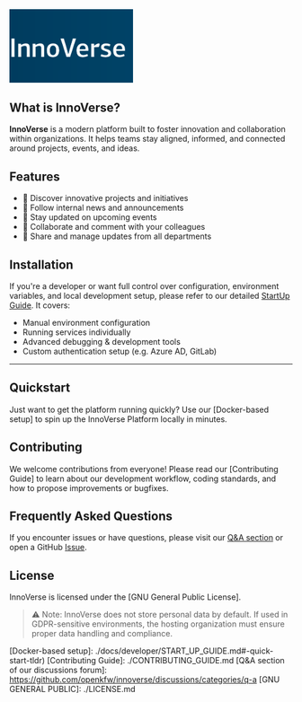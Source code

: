<img src="./docs/logo.png" alt="Project Logo" width="220"/>

## What is InnoVerse?

**InnoVerse** is a modern platform built to foster innovation and collaboration within organizations. It helps teams stay aligned, informed, and connected around projects, events, and ideas.

## Features

- 🧭 Discover innovative projects and initiatives
- 📰 Follow internal news and announcements
- 📆 Stay updated on upcoming events
- 💬 Collaborate and comment with your colleagues
- 📣 Share and manage updates from all departments

## Installation

If you're a developer or want full control over configuration, environment variables, and local development setup, please refer to our detailed [StartUp Guide]. It covers:

- Manual environment configuration
- Running services individually
- Advanced debugging & development tools
- Custom authentication setup (e.g. Azure AD, GitLab)

---

## Quickstart

Just want to get the platform running quickly?
Use our [Docker-based setup] to spin up the InnoVerse Platform locally in minutes.

## Contributing

We welcome contributions from everyone! Please read our [Contributing Guide] to learn about our development workflow, coding standards, and how to propose improvements or bugfixes.

## Frequently Asked Questions

If you encounter issues or have questions, please visit our [Q&A section](https://github.com/openkfw/innoverse/discussions/categories/q-a) or open a GitHub [Issue](https://github.com/openkfw/innoverse/issues).

## License

InnoVerse is licensed under the [GNU General Public License].

> ⚠️ Note: InnoVerse does not store personal data by default. If used in GDPR-sensitive environments, the hosting organization must ensure proper data handling and compliance.

[StartUp Guide]: ./docs/developer/START_UP_GUIDE.md
[Docker-based setup]: ./docs/developer/START_UP_GUIDE.md#-quick-start-tldr)
[Contributing Guide]: ./CONTRIBUTING_GUIDE.md
[Q&A section of our discussions forum]: https://github.com/openkfw/innoverse/discussions/categories/q-a
[GNU GENERAL PUBLIC]: ./LICENSE.md
